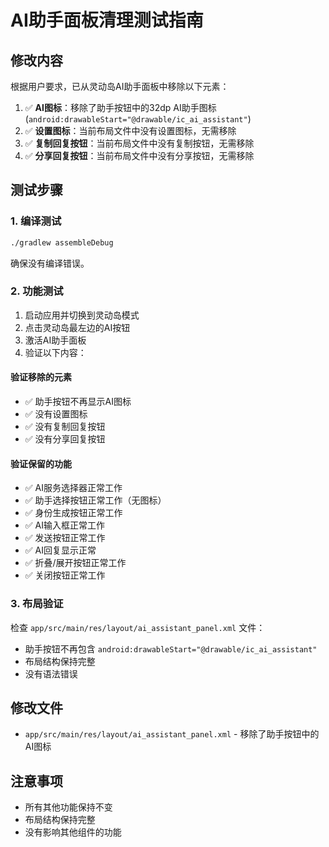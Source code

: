 # AI助手面板清理测试指南

## 修改内容
根据用户要求，已从灵动岛AI助手面板中移除以下元素：

1. ✅ **AI图标**：移除了助手按钮中的32dp AI助手图标 (`android:drawableStart="@drawable/ic_ai_assistant"`)
2. ✅ **设置图标**：当前布局文件中没有设置图标，无需移除
3. ✅ **复制回复按钮**：当前布局文件中没有复制按钮，无需移除
4. ✅ **分享回复按钮**：当前布局文件中没有分享按钮，无需移除

## 测试步骤

### 1. 编译测试
```bash
./gradlew assembleDebug
```
确保没有编译错误。

### 2. 功能测试
1. 启动应用并切换到灵动岛模式
2. 点击灵动岛最左边的AI按钮
3. 激活AI助手面板
4. 验证以下内容：

#### 验证移除的元素
- ✅ 助手按钮不再显示AI图标
- ✅ 没有设置图标
- ✅ 没有复制回复按钮
- ✅ 没有分享回复按钮

#### 验证保留的功能
- ✅ AI服务选择器正常工作
- ✅ 助手选择按钮正常工作（无图标）
- ✅ 身份生成按钮正常工作
- ✅ AI输入框正常工作
- ✅ 发送按钮正常工作
- ✅ AI回复显示正常
- ✅ 折叠/展开按钮正常工作
- ✅ 关闭按钮正常工作

### 3. 布局验证
检查 `app/src/main/res/layout/ai_assistant_panel.xml` 文件：
- 助手按钮不再包含 `android:drawableStart="@drawable/ic_ai_assistant"`
- 布局结构保持完整
- 没有语法错误

## 修改文件
- `app/src/main/res/layout/ai_assistant_panel.xml` - 移除了助手按钮中的AI图标

## 注意事项
- 所有其他功能保持不变
- 布局结构保持完整
- 没有影响其他组件的功能

